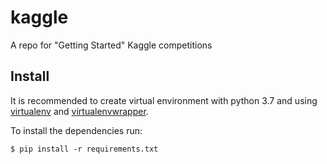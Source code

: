 # kaggle

A repo for "Getting Started" Kaggle competitions

## Install

It is recommended to create virtual environment with python 3.7 and using
[virtualenv](https://virtualenv.pypa.io) and [virtualenvwrapper](https://virtualenvwrapper.readthedocs.io).

To install the dependencies run:

```
$ pip install -r requirements.txt
```
